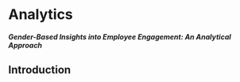 #  Analytics
#### _Gender-Based Insights into Employee Engagement: An Analytical Approach_

## Introduction
